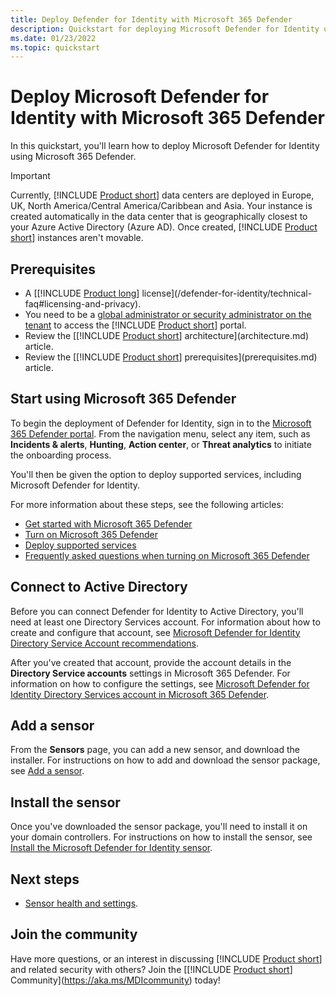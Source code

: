 ```yaml
---
title: Deploy Defender for Identity with Microsoft 365 Defender
description: Quickstart for deploying Microsoft Defender for Identity using Microsoft 365 Defender
ms.date: 01/23/2022
ms.topic: quickstart
---
```


# Deploy Microsoft Defender for Identity with Microsoft 365 Defender

In this quickstart, you'll learn how to deploy Microsoft Defender for Identity using Microsoft 365 Defender.

> [!IMPORTANT]
> Currently, [!INCLUDE [Product short](includes/product-short.md)] data centers are deployed in Europe, UK, North America/Central America/Caribbean and Asia. Your instance is created automatically in the data center that is geographically closest to your Azure Active Directory (Azure AD). Once created, [!INCLUDE [Product short](includes/product-short.md)] instances aren't movable.

## Prerequisites

- A [[!INCLUDE [Product long](includes/product-long.md)] license](/defender-for-identity/technical-faq#licensing-and-privacy).
- You need to be a [global administrator or security administrator on the tenant](/azure/active-directory/users-groups-roles/directory-assign-admin-roles#available-roles) to access the [!INCLUDE [Product short](includes/product-short.md)] portal.
- Review the [[!INCLUDE [Product short](includes/product-short.md)] architecture](architecture.md) article.
- Review the [[!INCLUDE [Product short](includes/product-short.md)] prerequisites](prerequisites.md) article.

## Start using Microsoft 365 Defender

To begin the deployment of Defender for Identity, sign in to the [Microsoft 365 Defender portal](https://security.microsoft.com). From the navigation menu, select any item, such as **Incidents & alerts**, **Hunting**, **Action center**, or **Threat analytics** to initiate the onboarding process.

You'll then be given the option to deploy supported services, including Microsoft Defender for Identity.

For more information about these steps, see the following articles:

- [Get started with Microsoft 365 Defender](/microsoft-365/security/defender/get-started)
- [Turn on Microsoft 365 Defender](/microsoft-365/security/defender/m365d-enable)
- [Deploy supported services](/microsoft-365/security/defender/deploy-supported-services)
- [Frequently asked questions when turning on Microsoft 365 Defender](/microsoft-365/security/defender/m365d-enable-faq)

## Connect to Active Directory

Before you can connect Defender for Identity to Active Directory, you'll need at least one Directory Services account. For information about how to create and configure that account, see [Microsoft Defender for Identity Directory Service Account recommendations](directory-service-accounts.md).

After you've created that account, provide the account details in the **Directory Service accounts** settings in Microsoft 365 Defender. For information on how to configure the settings, see [Microsoft Defender for Identity Directory Services account in Microsoft 365 Defender](/microsoft-365/security/defender/defender-identity/directory-service-accounts).

## Add a sensor

From the **Sensors** page, you can add a new sensor, and download the installer. For instructions on how to add and download the sensor package, see [Add a sensor](/microsoft-365/security/defender/defender-identity/sensor-health#add-a-sensor).

## Install the sensor

Once you've downloaded the sensor package, you'll need to install it on your domain controllers. For instructions on how to install the sensor, see [Install the Microsoft Defender for Identity sensor](install-step4.md).

## Next steps

- [Sensor health and settings](/microsoft-365/security/defender/defender-identity/sensor-health).

## Join the community

Have more questions, or an interest in discussing [!INCLUDE [Product short](includes/product-short.md)] and related security with others? Join the [[!INCLUDE [Product short](includes/product-short.md)] Community](<https://aka.ms/MDIcommunity>) today!
